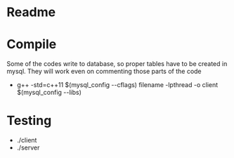 # Readme

# Compile

Some of the codes write to database, so proper tables have to be created in mysql.
They will work even on commenting those parts of the code
* g++ -std=c++11 $(mysql_config --cflags) filename -lpthread -o client $(mysql_config --libs) 

# Testing

* ./client
* ./server
